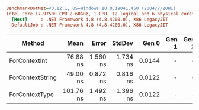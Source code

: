 ``` ini

BenchmarkDotNet=v0.12.1, OS=Windows 10.0.19041.450 (2004/?/20H1)
Intel Core i7-9750H CPU 2.60GHz, 1 CPU, 12 logical and 6 physical cores
  [Host]     : .NET Framework 4.8 (4.8.4200.0), X86 LegacyJIT
  DefaultJob : .NET Framework 4.8 (4.8.4200.0), X86 LegacyJIT


```
|           Method |      Mean |    Error |   StdDev |  Gen 0 | Gen 1 | Gen 2 | Allocated |
|----------------- |----------:|---------:|---------:|-------:|------:|------:|----------:|
|    ForContextInt |  76.88 ns | 1.560 ns | 1.734 ns | 0.0144 |     - |     - |      76 B |
| ForContextString |  49.00 ns | 0.872 ns | 0.816 ns | 0.0122 |     - |     - |      64 B |
|   ForContextType | 101.76 ns | 1.492 ns | 1.396 ns | 0.0122 |     - |     - |      64 B |
